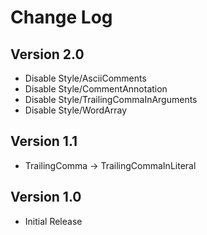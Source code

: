 # Change Log

## Version 2.0

- Disable Style/AsciiComments
- Disable Style/CommentAnnotation
- Disable Style/TrailingCommaInArguments
- Disable Style/WordArray

## Version 1.1

- TrailingComma -> TrailingCommaInLiteral

## Version 1.0

- Initial Release
